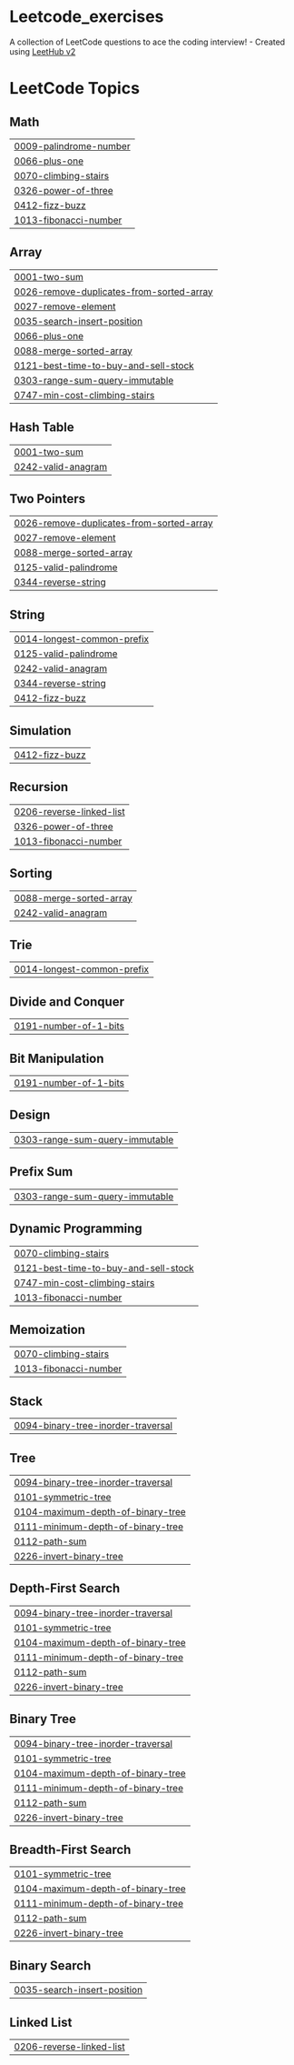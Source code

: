 # Leetcode_exercises
A collection of LeetCode questions to ace the coding interview! - Created using [LeetHub v2](https://github.com/arunbhardwaj/LeetHub-2.0)

<!---LeetCode Topics Start-->
# LeetCode Topics
## Math
|  |
| ------- |
| [0009-palindrome-number](https://github.com/Khiem19/Leetcode_exercises/tree/master/0009-palindrome-number) |
| [0066-plus-one](https://github.com/Khiem19/Leetcode_exercises/tree/master/0066-plus-one) |
| [0070-climbing-stairs](https://github.com/Khiem19/Leetcode_exercises/tree/master/0070-climbing-stairs) |
| [0326-power-of-three](https://github.com/Khiem19/Leetcode_exercises/tree/master/0326-power-of-three) |
| [0412-fizz-buzz](https://github.com/Khiem19/Leetcode_exercises/tree/master/0412-fizz-buzz) |
| [1013-fibonacci-number](https://github.com/Khiem19/Leetcode_exercises/tree/master/1013-fibonacci-number) |
## Array
|  |
| ------- |
| [0001-two-sum](https://github.com/Khiem19/Leetcode_exercises/tree/master/0001-two-sum) |
| [0026-remove-duplicates-from-sorted-array](https://github.com/Khiem19/Leetcode_exercises/tree/master/0026-remove-duplicates-from-sorted-array) |
| [0027-remove-element](https://github.com/Khiem19/Leetcode_exercises/tree/master/0027-remove-element) |
| [0035-search-insert-position](https://github.com/Khiem19/Leetcode_exercises/tree/master/0035-search-insert-position) |
| [0066-plus-one](https://github.com/Khiem19/Leetcode_exercises/tree/master/0066-plus-one) |
| [0088-merge-sorted-array](https://github.com/Khiem19/Leetcode_exercises/tree/master/0088-merge-sorted-array) |
| [0121-best-time-to-buy-and-sell-stock](https://github.com/Khiem19/Leetcode_exercises/tree/master/0121-best-time-to-buy-and-sell-stock) |
| [0303-range-sum-query-immutable](https://github.com/Khiem19/Leetcode_exercises/tree/master/0303-range-sum-query-immutable) |
| [0747-min-cost-climbing-stairs](https://github.com/Khiem19/Leetcode_exercises/tree/master/0747-min-cost-climbing-stairs) |
## Hash Table
|  |
| ------- |
| [0001-two-sum](https://github.com/Khiem19/Leetcode_exercises/tree/master/0001-two-sum) |
| [0242-valid-anagram](https://github.com/Khiem19/Leetcode_exercises/tree/master/0242-valid-anagram) |
## Two Pointers
|  |
| ------- |
| [0026-remove-duplicates-from-sorted-array](https://github.com/Khiem19/Leetcode_exercises/tree/master/0026-remove-duplicates-from-sorted-array) |
| [0027-remove-element](https://github.com/Khiem19/Leetcode_exercises/tree/master/0027-remove-element) |
| [0088-merge-sorted-array](https://github.com/Khiem19/Leetcode_exercises/tree/master/0088-merge-sorted-array) |
| [0125-valid-palindrome](https://github.com/Khiem19/Leetcode_exercises/tree/master/0125-valid-palindrome) |
| [0344-reverse-string](https://github.com/Khiem19/Leetcode_exercises/tree/master/0344-reverse-string) |
## String
|  |
| ------- |
| [0014-longest-common-prefix](https://github.com/Khiem19/Leetcode_exercises/tree/master/0014-longest-common-prefix) |
| [0125-valid-palindrome](https://github.com/Khiem19/Leetcode_exercises/tree/master/0125-valid-palindrome) |
| [0242-valid-anagram](https://github.com/Khiem19/Leetcode_exercises/tree/master/0242-valid-anagram) |
| [0344-reverse-string](https://github.com/Khiem19/Leetcode_exercises/tree/master/0344-reverse-string) |
| [0412-fizz-buzz](https://github.com/Khiem19/Leetcode_exercises/tree/master/0412-fizz-buzz) |
## Simulation
|  |
| ------- |
| [0412-fizz-buzz](https://github.com/Khiem19/Leetcode_exercises/tree/master/0412-fizz-buzz) |
## Recursion
|  |
| ------- |
| [0206-reverse-linked-list](https://github.com/Khiem19/Leetcode_exercises/tree/master/0206-reverse-linked-list) |
| [0326-power-of-three](https://github.com/Khiem19/Leetcode_exercises/tree/master/0326-power-of-three) |
| [1013-fibonacci-number](https://github.com/Khiem19/Leetcode_exercises/tree/master/1013-fibonacci-number) |
## Sorting
|  |
| ------- |
| [0088-merge-sorted-array](https://github.com/Khiem19/Leetcode_exercises/tree/master/0088-merge-sorted-array) |
| [0242-valid-anagram](https://github.com/Khiem19/Leetcode_exercises/tree/master/0242-valid-anagram) |
## Trie
|  |
| ------- |
| [0014-longest-common-prefix](https://github.com/Khiem19/Leetcode_exercises/tree/master/0014-longest-common-prefix) |
## Divide and Conquer
|  |
| ------- |
| [0191-number-of-1-bits](https://github.com/Khiem19/Leetcode_exercises/tree/master/0191-number-of-1-bits) |
## Bit Manipulation
|  |
| ------- |
| [0191-number-of-1-bits](https://github.com/Khiem19/Leetcode_exercises/tree/master/0191-number-of-1-bits) |
## Design
|  |
| ------- |
| [0303-range-sum-query-immutable](https://github.com/Khiem19/Leetcode_exercises/tree/master/0303-range-sum-query-immutable) |
## Prefix Sum
|  |
| ------- |
| [0303-range-sum-query-immutable](https://github.com/Khiem19/Leetcode_exercises/tree/master/0303-range-sum-query-immutable) |
## Dynamic Programming
|  |
| ------- |
| [0070-climbing-stairs](https://github.com/Khiem19/Leetcode_exercises/tree/master/0070-climbing-stairs) |
| [0121-best-time-to-buy-and-sell-stock](https://github.com/Khiem19/Leetcode_exercises/tree/master/0121-best-time-to-buy-and-sell-stock) |
| [0747-min-cost-climbing-stairs](https://github.com/Khiem19/Leetcode_exercises/tree/master/0747-min-cost-climbing-stairs) |
| [1013-fibonacci-number](https://github.com/Khiem19/Leetcode_exercises/tree/master/1013-fibonacci-number) |
## Memoization
|  |
| ------- |
| [0070-climbing-stairs](https://github.com/Khiem19/Leetcode_exercises/tree/master/0070-climbing-stairs) |
| [1013-fibonacci-number](https://github.com/Khiem19/Leetcode_exercises/tree/master/1013-fibonacci-number) |
## Stack
|  |
| ------- |
| [0094-binary-tree-inorder-traversal](https://github.com/Khiem19/Leetcode_exercises/tree/master/0094-binary-tree-inorder-traversal) |
## Tree
|  |
| ------- |
| [0094-binary-tree-inorder-traversal](https://github.com/Khiem19/Leetcode_exercises/tree/master/0094-binary-tree-inorder-traversal) |
| [0101-symmetric-tree](https://github.com/Khiem19/Leetcode_exercises/tree/master/0101-symmetric-tree) |
| [0104-maximum-depth-of-binary-tree](https://github.com/Khiem19/Leetcode_exercises/tree/master/0104-maximum-depth-of-binary-tree) |
| [0111-minimum-depth-of-binary-tree](https://github.com/Khiem19/Leetcode_exercises/tree/master/0111-minimum-depth-of-binary-tree) |
| [0112-path-sum](https://github.com/Khiem19/Leetcode_exercises/tree/master/0112-path-sum) |
| [0226-invert-binary-tree](https://github.com/Khiem19/Leetcode_exercises/tree/master/0226-invert-binary-tree) |
## Depth-First Search
|  |
| ------- |
| [0094-binary-tree-inorder-traversal](https://github.com/Khiem19/Leetcode_exercises/tree/master/0094-binary-tree-inorder-traversal) |
| [0101-symmetric-tree](https://github.com/Khiem19/Leetcode_exercises/tree/master/0101-symmetric-tree) |
| [0104-maximum-depth-of-binary-tree](https://github.com/Khiem19/Leetcode_exercises/tree/master/0104-maximum-depth-of-binary-tree) |
| [0111-minimum-depth-of-binary-tree](https://github.com/Khiem19/Leetcode_exercises/tree/master/0111-minimum-depth-of-binary-tree) |
| [0112-path-sum](https://github.com/Khiem19/Leetcode_exercises/tree/master/0112-path-sum) |
| [0226-invert-binary-tree](https://github.com/Khiem19/Leetcode_exercises/tree/master/0226-invert-binary-tree) |
## Binary Tree
|  |
| ------- |
| [0094-binary-tree-inorder-traversal](https://github.com/Khiem19/Leetcode_exercises/tree/master/0094-binary-tree-inorder-traversal) |
| [0101-symmetric-tree](https://github.com/Khiem19/Leetcode_exercises/tree/master/0101-symmetric-tree) |
| [0104-maximum-depth-of-binary-tree](https://github.com/Khiem19/Leetcode_exercises/tree/master/0104-maximum-depth-of-binary-tree) |
| [0111-minimum-depth-of-binary-tree](https://github.com/Khiem19/Leetcode_exercises/tree/master/0111-minimum-depth-of-binary-tree) |
| [0112-path-sum](https://github.com/Khiem19/Leetcode_exercises/tree/master/0112-path-sum) |
| [0226-invert-binary-tree](https://github.com/Khiem19/Leetcode_exercises/tree/master/0226-invert-binary-tree) |
## Breadth-First Search
|  |
| ------- |
| [0101-symmetric-tree](https://github.com/Khiem19/Leetcode_exercises/tree/master/0101-symmetric-tree) |
| [0104-maximum-depth-of-binary-tree](https://github.com/Khiem19/Leetcode_exercises/tree/master/0104-maximum-depth-of-binary-tree) |
| [0111-minimum-depth-of-binary-tree](https://github.com/Khiem19/Leetcode_exercises/tree/master/0111-minimum-depth-of-binary-tree) |
| [0112-path-sum](https://github.com/Khiem19/Leetcode_exercises/tree/master/0112-path-sum) |
| [0226-invert-binary-tree](https://github.com/Khiem19/Leetcode_exercises/tree/master/0226-invert-binary-tree) |
## Binary Search
|  |
| ------- |
| [0035-search-insert-position](https://github.com/Khiem19/Leetcode_exercises/tree/master/0035-search-insert-position) |
## Linked List
|  |
| ------- |
| [0206-reverse-linked-list](https://github.com/Khiem19/Leetcode_exercises/tree/master/0206-reverse-linked-list) |
<!---LeetCode Topics End-->